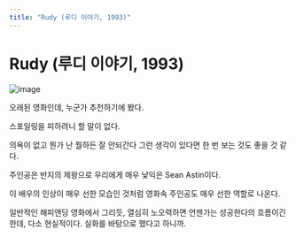 ```yaml
---
title: "Rudy (루디 이야기, 1993)"
---
```

# Rudy (루디 이야기, 1993)

![image](d370189902b551f8866045b327b8e2bc.jpg)







오래된 영화인데, 누군가 추천하기에 봤다.




스포일링을 피하려니 할 말이 없다.




의욕이 없고 뭔가 난 뭘하든 잘 안되간다 그런 생각이 있다면 한 번 보는 것도 좋을 것 같다.




주인공은 반지의 제왕으로 우리에게 매우 낯익은 Sean Astin이다. 




이 배우의 인상이 매우 선한 모습인 것처럼 영화속 주인공도 매우 선한 역할로 나온다.




일반적인 해피앤딩 영화에서 그리듯, 열심히 노오력하면 언젠가는 성공한다의 흐름이긴 한데, 다소 현실적이다. 실화를 바탕으로 했다고 하니까.





